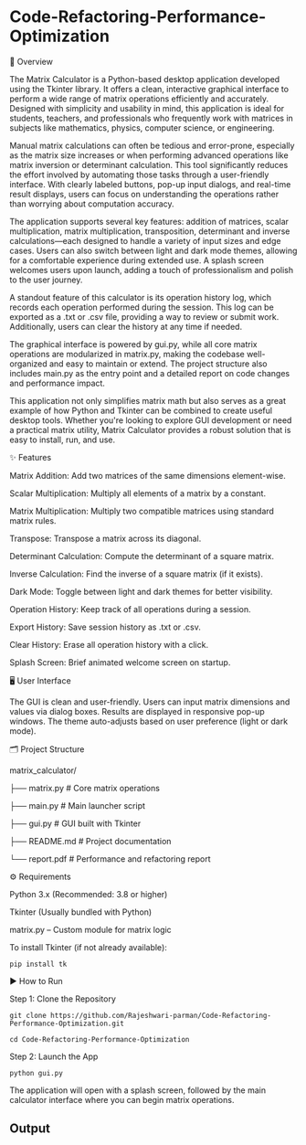 # Code-Refactoring-Performance-Optimization

🧮 Overview

The Matrix Calculator is a Python-based desktop application developed using the Tkinter library. It offers a clean, interactive graphical interface to perform a wide range of matrix operations efficiently and accurately. Designed with simplicity and usability in mind, this application is ideal for students, teachers, and professionals who frequently work with matrices in subjects like mathematics, physics, computer science, or engineering.

Manual matrix calculations can often be tedious and error-prone, especially as the matrix size increases or when performing advanced operations like matrix inversion or determinant calculation. This tool significantly reduces the effort involved by automating those tasks through a user-friendly interface. With clearly labeled buttons, pop-up input dialogs, and real-time result displays, users can focus on understanding the operations rather than worrying about computation accuracy.

The application supports several key features: addition of matrices, scalar multiplication, matrix multiplication, transposition, determinant and inverse calculations—each designed to handle a variety of input sizes and edge cases. Users can also switch between light and dark mode themes, allowing for a comfortable experience during extended use. A splash screen welcomes users upon launch, adding a touch of professionalism and polish to the user journey.

A standout feature of this calculator is its operation history log, which records each operation performed during the session. This log can be exported as a .txt or .csv file, providing a way to review or submit work. Additionally, users can clear the history at any time if needed.

The graphical interface is powered by gui.py, while all core matrix operations are modularized in matrix.py, making the codebase well-organized and easy to maintain or extend. The project structure also includes main.py as the entry point and a detailed report on code changes and performance impact.

This application not only simplifies matrix math but also serves as a great example of how Python and Tkinter can be combined to create useful desktop tools. Whether you're looking to explore GUI development or need a practical matrix utility, Matrix Calculator provides a robust solution that is easy to install, run, and use.

✨ Features

Matrix Addition: Add two matrices of the same dimensions element-wise.

Scalar Multiplication: Multiply all elements of a matrix by a constant.

Matrix Multiplication: Multiply two compatible matrices using standard matrix rules.

Transpose: Transpose a matrix across its diagonal.

Determinant Calculation: Compute the determinant of a square matrix.

Inverse Calculation: Find the inverse of a square matrix (if it exists).

Dark Mode: Toggle between light and dark themes for better visibility.

Operation History: Keep track of all operations during a session.

Export History: Save session history as .txt or .csv.

Clear History: Erase all operation history with a click.

Splash Screen: Brief animated welcome screen on startup.

🖥️ User Interface

The GUI is clean and user-friendly. Users can input matrix dimensions and values via dialog boxes. Results are displayed in responsive pop-up windows. The theme auto-adjusts based on user preference (light or dark mode).

🗂️ Project Structure

matrix_calculator/

├── matrix.py      # Core matrix operations

├── main.py        # Main launcher script

├── gui.py         # GUI built with Tkinter

├── README.md      # Project documentation

└── report.pdf     # Performance and refactoring report

⚙️ Requirements

Python 3.x (Recommended: 3.8 or higher)

Tkinter (Usually bundled with Python)

matrix.py – Custom module for matrix logic

To install Tkinter (if not already available):

    pip install tk

▶️ How to Run

Step 1: Clone the Repository

    git clone https://github.com/Rajeshwari-parman/Code-Refactoring-Performance-Optimization.git

    cd Code-Refactoring-Performance-Optimization

Step 2: Launch the App

    python gui.py
    
The application will open with a splash screen, followed by the main calculator interface where you can begin matrix operations.

## Output


